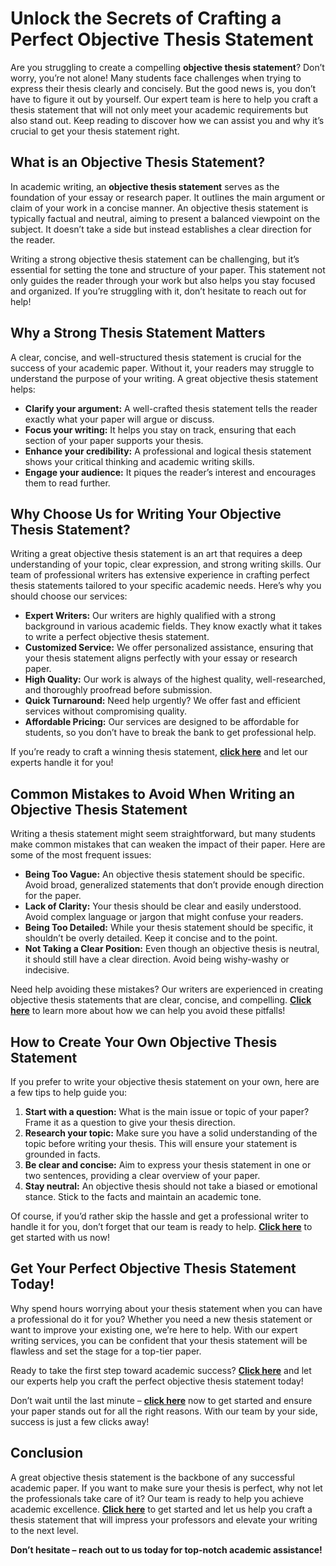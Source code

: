 # Unlock the Secrets of Crafting a Perfect Objective Thesis Statement

Are you struggling to create a compelling **objective thesis statement**? Don’t worry, you’re not alone! Many students face challenges when trying to express their thesis clearly and concisely. But the good news is, you don’t have to figure it out by yourself. Our expert team is here to help you craft a thesis statement that will not only meet your academic requirements but also stand out. Keep reading to discover how we can assist you and why it’s crucial to get your thesis statement right.

## What is an Objective Thesis Statement?

In academic writing, an **objective thesis statement** serves as the foundation of your essay or research paper. It outlines the main argument or claim of your work in a concise manner. An objective thesis statement is typically factual and neutral, aiming to present a balanced viewpoint on the subject. It doesn’t take a side but instead establishes a clear direction for the reader.

Writing a strong objective thesis statement can be challenging, but it’s essential for setting the tone and structure of your paper. This statement not only guides the reader through your work but also helps you stay focused and organized. If you’re struggling with it, don’t hesitate to reach out for help!

## Why a Strong Thesis Statement Matters

A clear, concise, and well-structured thesis statement is crucial for the success of your academic paper. Without it, your readers may struggle to understand the purpose of your writing. A great objective thesis statement helps:

- **Clarify your argument:** A well-crafted thesis statement tells the reader exactly what your paper will argue or discuss.
- **Focus your writing:** It helps you stay on track, ensuring that each section of your paper supports your thesis.
- **Enhance your credibility:** A professional and logical thesis statement shows your critical thinking and academic writing skills.
- **Engage your audience:** It piques the reader’s interest and encourages them to read further.

## Why Choose Us for Writing Your Objective Thesis Statement?

Writing a great objective thesis statement is an art that requires a deep understanding of your topic, clear expression, and strong writing skills. Our team of professional writers has extensive experience in crafting perfect thesis statements tailored to your specific academic needs. Here’s why you should choose our services:

- **Expert Writers:** Our writers are highly qualified with a strong background in various academic fields. They know exactly what it takes to write a perfect objective thesis statement.
- **Customized Service:** We offer personalized assistance, ensuring that your thesis statement aligns perfectly with your essay or research paper.
- **High Quality:** Our work is always of the highest quality, well-researched, and thoroughly proofread before submission.
- **Quick Turnaround:** Need help urgently? We offer fast and efficient services without compromising quality.
- **Affordable Pricing:** Our services are designed to be affordable for students, so you don’t have to break the bank to get professional help.

If you’re ready to craft a winning thesis statement, **[click here](https://tinyurl.com/topessay?keyword=objective+thesis+statement)** and let our experts handle it for you!

## Common Mistakes to Avoid When Writing an Objective Thesis Statement

Writing a thesis statement might seem straightforward, but many students make common mistakes that can weaken the impact of their paper. Here are some of the most frequent issues:

- **Being Too Vague:** An objective thesis statement should be specific. Avoid broad, generalized statements that don’t provide enough direction for the paper.
- **Lack of Clarity:** Your thesis should be clear and easily understood. Avoid complex language or jargon that might confuse your readers.
- **Being Too Detailed:** While your thesis statement should be specific, it shouldn’t be overly detailed. Keep it concise and to the point.
- **Not Taking a Clear Position:** Even though an objective thesis is neutral, it should still have a clear direction. Avoid being wishy-washy or indecisive.

Need help avoiding these mistakes? Our writers are experienced in creating objective thesis statements that are clear, concise, and compelling. **[Click here](https://tinyurl.com/topessay?keyword=objective+thesis+statement)** to learn more about how we can help you avoid these pitfalls!

## How to Create Your Own Objective Thesis Statement

If you prefer to write your objective thesis statement on your own, here are a few tips to help guide you:

1. **Start with a question:** What is the main issue or topic of your paper? Frame it as a question to give your thesis direction.
2. **Research your topic:** Make sure you have a solid understanding of the topic before writing your thesis. This will ensure your statement is grounded in facts.
3. **Be clear and concise:** Aim to express your thesis statement in one or two sentences, providing a clear overview of your paper.
4. **Stay neutral:** An objective thesis should not take a biased or emotional stance. Stick to the facts and maintain an academic tone.

Of course, if you’d rather skip the hassle and get a professional writer to handle it for you, don’t forget that our team is ready to help. **[Click here](https://tinyurl.com/topessay?keyword=objective+thesis+statement)** to get started with us now!

## Get Your Perfect Objective Thesis Statement Today!

Why spend hours worrying about your thesis statement when you can have a professional do it for you? Whether you need a new thesis statement or want to improve your existing one, we’re here to help. With our expert writing services, you can be confident that your thesis statement will be flawless and set the stage for a top-tier paper.

Ready to take the first step toward academic success? **[Click here](https://tinyurl.com/topessay?keyword=objective+thesis+statement)** and let our experts help you craft the perfect objective thesis statement today!

Don’t wait until the last minute – **[click here](https://tinyurl.com/topessay?keyword=objective+thesis+statement)** now to get started and ensure your paper stands out for all the right reasons. With our team by your side, success is just a few clicks away!

## Conclusion

A great objective thesis statement is the backbone of any successful academic paper. If you want to make sure your thesis is perfect, why not let the professionals take care of it? Our team is ready to help you achieve academic excellence. **[Click here](https://tinyurl.com/topessay?keyword=objective+thesis+statement)** to get started and let us help you craft a thesis statement that will impress your professors and elevate your writing to the next level.

**Don’t hesitate – reach out to us today for top-notch academic assistance!**

